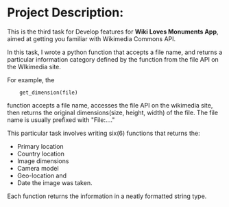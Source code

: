 # Project Description:

This is the third task for Develop features for **Wiki Loves Monuments App**, aimed at getting you familiar with Wikimedia Commons API.

In this task, I wrote a python function that accepts a file name, and returns a particular information category defined by the function from the file API on the WIkimedia site.

For example, the

        get_dimension(file)

function accepts a file name, accesses the file API on the wikimedia site, then returns the original dimensions(size, height, width) of the file. The file name is usually prefixed with "File:...."

This particular task involves writing six(6) functions that returns the: 
- Primary location
- Country location
- Image dimensions
- Camera model
- Geo-location and
- Date the image was taken.

Each function returns the information in a neatly formatted string type.

